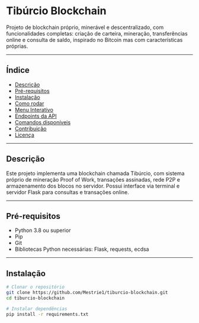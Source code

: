 # Tibúrcio Blockchain

Projeto de blockchain próprio, minerável e descentralizado, com funcionalidades completas: criação de carteira, mineração, transferências online e consulta de saldo, inspirado no Bitcoin mas com características próprias.

---

## Índice

- [Descrição](#descrição)  
- [Pré-requisitos](#pré-requisitos)  
- [Instalação](#instalação)  
- [Como rodar](#como-rodar)  
- [Menu Interativo](#menu-interativo)  
- [Endpoints da API](#endpoints-da-api)  
- [Comandos disponíveis](#comandos-disponíveis)  
- [Contribuição](#contribuição)  
- [Licença](#licença)  

---

## Descrição

Este projeto implementa uma blockchain chamada Tibúrcio, com sistema próprio de mineração Proof of Work, transações assinadas, rede P2P e armazenamento dos blocos no servidor. Possui interface via terminal e servidor Flask para consultas e transações online.

---

## Pré-requisitos

- Python 3.8 ou superior  
- Pip  
- Git  
- Bibliotecas Python necessárias: Flask, requests, ecdsa

---

## Instalação

```bash
# Clonar o repositório
git clone https://github.com/Mestrie1/tiburcio-blockchain.git
cd tiburcio-blockchain

# Instalar dependências
pip install -r requirements.txt

